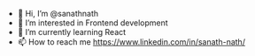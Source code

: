 - 👋 Hi, I’m @sanathnath
- 👀 I’m interested in Frontend development
- 🌱 I’m currently learning React
- 📫 How to reach me https://www.linkedin.com/in/sanath-nath/

<!---
sanathnath/sanathnath is a ✨ special ✨ repository because its `README.md` (this file) appears on your GitHub profile.
You can click the Preview link to take a look at your changes.
--->
